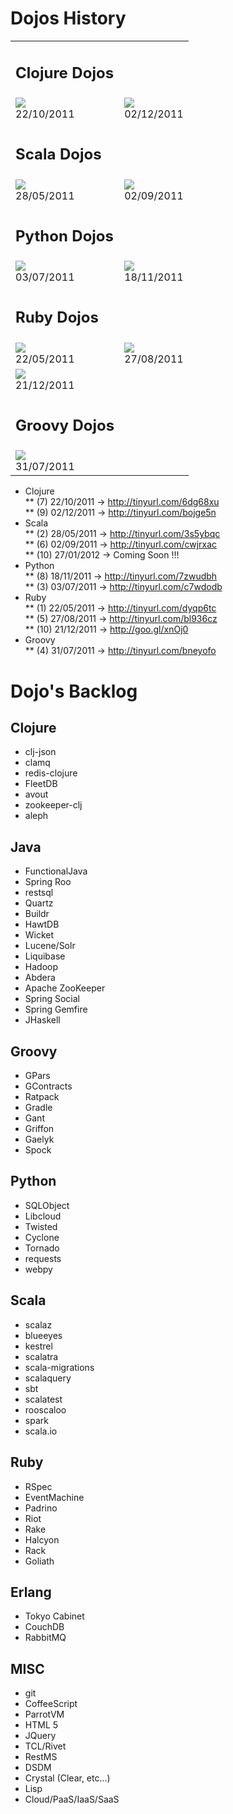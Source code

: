 Dojos History
=============

<table>
	<tr>
		<td>
			<h2>Clojure Dojos</h2>
		</td>
	</tr>	
	<tr>
		<td>		    
			<a href="http://tinyurl.com/6dg68xu" width="500" heigth="500" >
				<img src="http://farm7.staticflickr.com/6089/6124176435_10934e7e39.jpg"/>
			</a><br/>
			22/10/2011
		</tb>	
		<td>		    
			<a href="http://tinyurl.com/bojge5n" width="500" heigth="500" >
				<img src="http://farm8.staticflickr.com/7015/6444609411_db72f74940.jpg"/>
			</a><br/>
			02/12/2011
		</tb>	
	</tr>
	<tr>
		<td>
			<h2>Scala Dojos</h2>
		</td>
	</tr>	
	<tr>
		<td>		    
			<a href="http://tinyurl.com/3s5ybqc" width="500" heigth="500" >
				<img src="http://farm6.staticflickr.com/5226/5769403120_e04dc32052_o.png"/>
			</a><br/>
			28/05/2011
		</tb>	
		<td>		    
			<a href="http://tinyurl.com/cwjrxac" width="500" heigth="500" >
				<img src="http://farm7.staticflickr.com/6201/6113196558_85a599e000.jpg"/>
			</a><br/>
			02/09/2011
		</tb>	
	</tr>	
	<tr>
		<td>
			<h2>Python Dojos</h2>
		</td>
	</tr>	
	<tr>
		<td>		    
			<a href="http://tinyurl.com/c7wdodb" width="500" heigth="500" >
				<img src="http://farm8.staticflickr.com/7156/6453571127_7e48ae8aef.jpg"/>
			</a><br/>
			03/07/2011
		</tb>	
		<td>		    
			<a href="http://tinyurl.com/7zwudbh" width="500" heigth="500" >
				<img src="http://farm8.staticflickr.com/7169/6453677305_c8f96efdf5.jpg"/>
			</a><br/>
			18/11/2011
		</tb>	
	</tr>	
	<tr>
		<td>
			<h2>Ruby Dojos</h2>
		</td>
	</tr>
    <tr>
		<td>		    
			<a href="http://tinyurl.com/dyqp6tc" width="500" heigth="500" >
				<img src="http://farm6.staticflickr.com/5188/5748621414_2c482a48e6.jpg"/>
			</a><br/>
			22/05/2011
		</tb>	
		<td>		    
			<a href="http://tinyurl.com/bl936cz" width="500" heigth="500" >
				<img src="http://farm7.staticflickr.com/6062/6074855860_abc956dfde.jpg"/>
			</a><br/>
			27/08/2011
		</tb>	
	</tr>
	<tr>
		<td>		    
			<a href="https://github.com/diegopacheco/Diego-Pacheco-Sandbox/tree/master/dojos/ruby_21_12_2011_devopsday1_porto_alegre" width="500" heigth="500" >
				<img src="https://github.com/diegopacheco/Diego-Pacheco-Sandbox/raw/master/dojos/ruby_21_12_2011_devopsday1_porto_alegre/cover.png"/>
			</a><br/>
			21/12/2011
		</tb>	
	</tr>	
	<tr>
		<td>
			<h2>Groovy Dojos</h2>
		</td>
	</tr>
    <tr>
		<td>		    
			<a href="http://tinyurl.com/bneyofo" width="500" heigth="500" >
				<img src="http://farm7.staticflickr.com/6010/5995250907_c74d4df58e.jpg"/>
			</a><br/>
			31/07/2011
		</tb>	
	</tr>	
</table>

* Clojure <br/>
** (7)  22/10/2011 -> http://tinyurl.com/6dg68xu <br/>
** (9)  02/12/2011 -> http://tinyurl.com/bojge5n <br/>
* Scala <br/>
** (2)  28/05/2011 -> http://tinyurl.com/3s5ybqc <br/>
** (6)  02/09/2011 -> http://tinyurl.com/cwjrxac <br/>
** (10) 27/01/2012 -> Coming Soon !!! <br/>
* Python <br/>
** (8)  18/11/2011 -> http://tinyurl.com/7zwudbh <br/>
** (3)  03/07/2011 -> http://tinyurl.com/c7wdodb <br/>
* Ruby <br/>
** (1)  22/05/2011 -> http://tinyurl.com/dyqp6tc <br/>
** (5)  27/08/2011 -> http://tinyurl.com/bl936cz <br/>
** (10) 21/12/2011 -> http://goo.gl/xnOj0 <br/>
* Groovy <br/>
** (4)  31/07/2011 -> http://tinyurl.com/bneyofo <br/>

Dojo's Backlog
==============

## Clojure
* clj-json
* clamq 
* redis-clojure
* FleetDB 
* avout
* zookeeper-clj
* aleph

## Java
* FunctionalJava
* Spring Roo
* restsql
* Quartz
* Buildr
* HawtDB
* Wicket
* Lucene/Solr
* Liquibase
* Hadoop
* Abdera
* Apache ZooKeeper
* Spring Social
* Spring Gemfire
* JHaskell

## Groovy
* GPars
* GContracts
* Ratpack
* Gradle
* Gant
* Griffon 
* Gaelyk
* Spock

## Python
* SQLObject
* Libcloud
* Twisted
* Cyclone
* Tornado
* requests
* webpy

## Scala
* scalaz
* blueeyes
* kestrel
* scalatra
* scala-migrations
* scalaquery
* sbt
* scalatest
* rooscaloo
* spark
* scala.io

## Ruby
* RSpec
* EventMachine
* Padrino
* Riot
* Rake
* Halcyon
* Rack
* Goliath

## Erlang
* Tokyo Cabinet
* CouchDB
* RabbitMQ

## MISC
* git
* CoffeeScript
* ParrotVM
* HTML 5
* JQuery
* TCL/Rivet
* RestMS
* DSDM
* Crystal (Clear, etc...)
* Lisp
* Cloud/PaaS/IaaS/SaaS